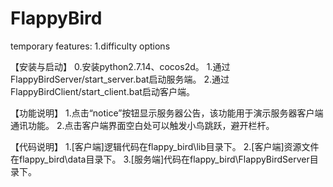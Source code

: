 # FlappyBird
temporary features: 
1.difficulty options



【安装与启动】
0.安装python2.7.14、cocos2d。
1.通过FlappyBirdServer/start_server.bat启动服务端。
2.通过FlappyBirdClient/start_client.bat启动客户端。

【功能说明】
1.点击“notice”按钮显示服务器公告，该功能用于演示服务器客户端通讯功能。
2.点击客户端界面空白处可以触发小鸟跳跃，避开栏杆。

【代码说明】
1.[客户端]逻辑代码在flappy_bird\lib目录下。
2.[客户端]资源文件在flappy_bird\data目录下。
3.[服务端]代码在flappy_bird\FlappyBirdServer目录下。
